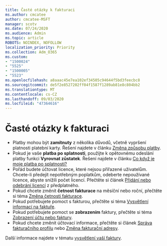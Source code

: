 ```yaml
---
title: Časté otázky k fakturaci
ms.author: cmcatee
author: cmcatee-MSFT
manager: scotv
ms.date: 07/24/2020
ms.audience: Admin
ms.topic: article
ROBOTS: NOINDEX, NOFOLLOW
localization_priority: Priority
ms.collection: Adm_O365
ms.custom:
- "1500024"
- "5525"
- "1500005"
- "5523"
ms.openlocfilehash: a8aaac45e7ea102ef34505c94644f5bd3feecbc8
ms.sourcegitcommit: de5f2e8527202ff04f1587f1289ab81e8c804bb2
ms.translationtype: MT
ms.contentlocale: cs-CZ
ms.lasthandoff: 09/03/2020
ms.locfileid: "47364616"
---
```

# <a name="billing-or-invoice-faq"></a>Časté otázky k fakturaci

- Platby mohou být **zamítnuty** z několika důvodů, včetně vypršení platnosti platební karty. Řešení najdete v článku [Změna způsobu platby](https://docs.microsoft.com/microsoft-365/commerce/billing-and-payments/change-payment-method).
- Pokud je vaše **platba po splatnosti**, použijte k opětovnému odeslání platby funkci **Vyrovnat zůstatek**. Řešení najdete v článku [Co když je moje platba po splatnosti?](https://docs.microsoft.com/microsoft-365/commerce/billing-and-payments/pay-for-your-subscription#what-if-my-credit-card-was-declined-and-my-payment-is-past-due)
- Pořád budete účtovat licence, které nejsou přiřazené uživatelům. Chcete-li předejít nepotřebným poplatkům, odeberte nepoužívané licence, abyste snížili počet licencí. Přečtěte si článek [Přidání nebo odebrání licencí](https://docs.microsoft.com/alchemyinsights/how-to-add-or-reduce-licenses) z předplatného.
- Pokud chcete změnit **četnost fakturace** na měsíční nebo roční, přečtěte si téma [Změna četnosti fakturace](https://docs.microsoft.com/microsoft-365/commerce/billing-and-payments/change-payment-frequency).
- Pokud potřebujete pomoct s fakturou, přečtěte si téma [Vysvětlení informací na faktuře](https://docs.microsoft.com/microsoft-365/commerce/billing-and-payments/understand-your-invoice2).
- Pokud potřebujete pomoct se **zobrazením** faktury, přečtěte si téma [Zobrazení účtu nebo faktury](https://docs.microsoft.com/microsoft-365/commerce/billing-and-payments/view-your-bill-or-invoice).
- Pokud chcete změnit účtovací informace, přečtěte si článek [Správa fakturačního profilu](https://docs.microsoft.com/microsoft-365/commerce/billing-and-payments/manage-billing-profiles) nebo [Změna fakturační adresy](https://docs.microsoft.com/microsoft-365/commerce/billing-and-payments/change-your-billing-addresses).

Další informace najdete v tématu [vysvětlení vaší faktury](https://docs.microsoft.com/microsoft-365/commerce/billing-and-payments/understand-your-invoice2).
